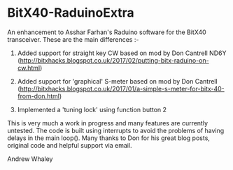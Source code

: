 # BitX40-RaduinoExtra

An enhancement to Asshar Farhan's Raduino software for the BitX40 transceiver. These are the main differences :-

1. Added support for straight key CW based on mod by Don Cantrell ND6Y (http://bitxhacks.blogspot.co.uk/2017/02/putting-bitx-raduino-on-cw.html)

2. Added support for 'graphical' S-meter based on mod by Don Cantrell (http://bitxhacks.blogspot.co.uk/2017/01/a-simple-s-meter-for-bitx-40-from-don.html) 

3. Implemented a 'tuning lock' using function button 2 
 
This is very much a work in progress and many features are currently untested. The code is built using interrupts to avoid the problems of having delays in the main loop(). Many thanks to Don for his great blog posts, original code and helpful support via email.

Andrew Whaley
